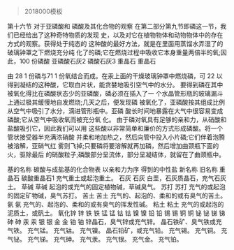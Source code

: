 # 
> 2018000模板

第十六节 对于亚磷酸和 磷酸及其化合物的观察
在第二部分第九节即磷这一节，我们已经给出了这种奇特物质的发现 史，以及对它在植物物体和动物物体中的存在方式的观察。获得处于纯态的 这种酸的最好方法，就是在里面用蒸馏水弄湿了的破璃钟罩之下燃烧充分纯 化了的磷;它在燃烧过程中吸收它本身重量两倍半的氧;因此，100 份磷酸
亚磷酸石灰2 磷酸石灰3 重晶石 重晶石
 
由 28 1 份磷与71 1 份氧结合而成。在汞上面的干燥玻璃钟罩中燃烧磷，可 22
以得到凝结的这种酸，它取白片状，能贪婪地吸引空气中的水分。 要得到磷在其中被氧化得比在磷酸状态少的亚磷酸，磷必须在插入了一 个水晶管形瓶的玻璃漏斗上通过极其缓慢地自发燃烧;几天之后，便发现磷 被氧化了，亚磷酸按其组成比例从空气中吸引了水分，滴进管形瓶中。亚磷 酸长时间地暴露在大气中很容易变成磷酸;它从空气中吸收氧而被充分氧
化。
  由于磷对氧具有足够的亲和力，从硝酸和盐酸吸引它，因此我们可以用
这些酸以非常简单和廉价的方式形成磷酸。将一个管状接受器半充满浓硝酸
并柔和地加热之，然后向管中投入小片磷;它们伴着泡腾被溶解，亚硝气红
雾则飞掉;只要磷将要溶解就再加磷，然后增加曲颈瓶下面的火，驱除最后
的硝酸粒子;磷酸部分呈流体，部分呈凝结体，就留在了曲颈瓶中。
  
基的名称
碳酸与成盐基的化合物表 以亲和力为序
得到的中性盐 新名称 旧名称
重晶石 碳酸重晶石1 充气重土或起泡重土。
石灰 石灰 白垩，石灰质晶石，充气石灰土。
草碱 草碱 起泡的或充气的固定植物碱，草碱臭气。
苏打 苏打 充气的或起泡的固定矿物碱，臭气苏打。
苦土 苦土 充气的、起泡的、柔和的或有臭气的苦土。
氨 氨 充气的、起泡的、柔和的或有臭气的挥发性碱。 粘土 粘土 充气的或起泡的泥质土，或矾土。
 氧化锌 锌 铁 铁 锰 锰 钴 钴 镍 镍 铅 铅 锡 锡 铜 铜 铋 铋 锑 锑 砷 砷 汞 汞 银 银 金 金 铂 铂
锌晶石，臭气锌或充气锌。 晶石铁矿、臭气铁或充气铁。 充气锰。
充气钴。
充气镍。 晶石铅矿，或充气铅。 充气锡。
充气铜。
充气铋。
充气锑。
充气砷。
充气汞。
充气银。
充气金。
充气铂。
